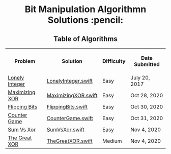<h1 align="center">Bit Manipulation Algorithmn Solutions :pencil:</h1>
<h2 align="center">Table of Algorithms</h2>
<table style="width:100%">
  <tr>
    <th><p align="center">Problem</p></th>
    <th><p align="center">Solution</p></th>
    <th><p align="center">Difficulty</p></th>
    <th><p align="center">Date Submitted</p></th>
  </tr>
  <tr>
    <td><a align="center" href="https://www.hackerrank.com/challenges/lonely-integer">Lonely Integer</a></td>
    <td><a align="center" href="Lonely%20Integer/LonelyInteger.swift">LonelyInteger.swift</a></td>
    <td>Easy</td>
    <td>July 20, 2017</td>
  </tr>
  <tr>
    <td><a align="center" href="https://www.hackerrank.com/challenges/maximizing-xor/">Maximizing XOR</a></td>
    <td><a align="center" href="Maximizing%20XOR/MaximizingXOR.swift">MaximizingXOR.swift</a></td>
    <td>Easy</td>
    <td>Oct 28, 2020</td>
  </tr>
  <tr>
    <td><a align="center" href="https://www.hackerrank.com/challenges/flipping-bits">Flipping Bits</a></td>
    <td><a align="center" href="Flipping%20Bits/FlippingBits.swift">FlippingBits.swift</a></td>
    <td>Easy</td>
    <td>Oct 30, 2020</td>
  </tr>
  <tr>
    <td><a align="center" href="https://www.hackerrank.com/challenges/counter-game">Counter Game</a></td>
    <td><a align="center" href="Counter%20Game/CounterGame.swift">CounterGame.swift</a></td>
    <td>Easy</td>
    <td>Oct 31, 2020</td>
  </tr>
  <tr>
     <td><a align="center" href="https://www.hackerrank.com/challenges/sum-vs-xor/">Sum Vs Xor</a></td>
     <td><a align="center" href="Sum%20Vs%20Xor/SumVsXor.swift">SumVsXor.swift</a></td>
     <td>Easy</td>
     <td>Nov 4, 2020</td>
   </tr>
   <tr>
      <td><a align="center" href="https://www.hackerrank.com/challenges/the-great-xor">The Great XOR</a></td>
      <td><a align="center" href="The%20Great%20XOR/TheGreatXOR.swift">TheGreatXOR.swift</a></td>
      <td>Medium</td>
      <td>Nov 4, 2020</td>
    </tr>
</table>
